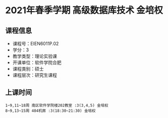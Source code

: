 # 2021年春季学期 高级数据库技术 金培权






## 课程信息

- 课程号：EIEN6011P.02
- 学分：3
- 教学类型：理论实验课
- 开课单位：软件学院合肥
- 课程类别：硕士
- 课程层次：研究生课程

## 上课时间

```
1~9,11~18周 南区软件学院楼202教室 :3(3,4,5) 金培权
8~9,13~15周 404机房 :3(18:30~21:30) 金培权
```

